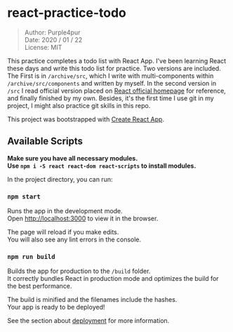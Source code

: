 # react-practice-todo

> Author: Purple4pur<br />
> Date: 2020 / 01 / 22<br />
> License: MIT

This practice completes a todo list with React App. I've been learning React these days and write this todo list for practice. Two versions are included. The First is in `/archive/src`, which I write with multi-components within `/archive/src/components` and written by myself. In the second version in `/src` I read official version placed on [React official homepage](https://reactjs.org/) for reference, and finally finished by my own. Besides, it's the first time I use git in my project, I might also practice git skills in this repo.

This project was bootstrapped with [Create React App](https://github.com/facebook/create-react-app).<br />

## Available Scripts

**Make sure you have all necessary modules.**<br />
**Use `npm i -S react react-dom react-scripts` to install modules.**

In the project directory, you can run:

### `npm start`

Runs the app in the development mode.<br />
Open [http://localhost:3000](http://localhost:3000) to view it in the browser.

The page will reload if you make edits.<br />
You will also see any lint errors in the console.

### `npm run build`

Builds the app for production to the `/build` folder.<br />
It correctly bundles React in production mode and optimizes the build for the best performance.

The build is minified and the filenames include the hashes.<br />
Your app is ready to be deployed!

See the section about [deployment](https://facebook.github.io/create-react-app/docs/deployment) for more information.
